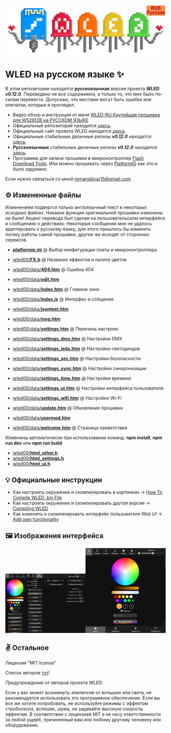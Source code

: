 <p align="center">
<img src="/images/ru/wled_logo_akemi_ru.png">
</p>
  
# WLED на русском языке ✨
В этом репозитории находится **русскоязычная** версия проекта ***WLED v0.12.0***. Переведено не все содержимое, а только то, что мне было по-силам перевести. Допускаю, что местами могут быть ошибки или опечатки, которые я проглядел.

- Видео обзор и инструкция от меня [WLED-RU Крутейшая прошивка для WS2812B на РУССКОМ ЯЗЫКЕ](https://youtu.be/Gx4_73ZpD20)
- Официальный репозиторий находится [*здесь*](https://github.com/Aircoookie/WLED).
- Официальный сайт проекта WLED находится [*здесь*](https://kno.wled.ge/).
- Официальные стабильные двоичные релизы ***v0.12.0*** находится [*здесь*](https://github.com/Aircoookie/WLED/releases/tag/v0.12.0).
- **Русскоязычные** стабильные двоичные релизы ***v0.12.0*** находится [*здесь*](https://github.com/S-LABc/WLED-RU/releases).
- Программа для записи прошивки в микроконтроллер [Flash Download Tools](https://www.espressif.com/en/support/download/other-tools). Или можно прошивать через [PlatformIO](https://platformio.org/) как это и было задумано.

Если нужно связаться со мной [romansklyar15@gmail.com](mailto:romansklyar15@gmail.com)

## ⚙️ Измененные файлы
Изменениям подвергся только англоязычный текст в некоторых исходных файлах. Никакие функции оригинальной прошивки изменены не были! Акцент перевода был сделан на пользовательском интерфейсе и сообщениях о действиях. Некоторые сообщения мне не удалось адаптировать к русскому языку, для этого пришлось бы изменить логику работы самой прошивки, другие же исходят от сторонних сервисов.
- [**platformio.ini**](https://github.com/S-LABc/WLED-RU/blob/main/platformio.ini) @ Выбор конфигурации платы и микроконтроллера


- [wled00/**FX.h**](https://github.com/S-LABc/WLED-RU/blob/main/wled00/FX.h) @ Названия эффектов и палитр цветов


- [wled00/data/**404.htm**](https://github.com/S-LABc/WLED-RU/blob/main/wled00/data/404.htm) @ Ошибка 404
- [wled00/data/**edit.htm**](https://github.com/S-LABc/WLED-RU/blob/main/wled00/data/edit.htm)
- [wled00/data/**index.htm**](https://github.com/S-LABc/WLED-RU/blob/main/wled00/data/index.js) @ Главное окно
- [wled00/data/**index.js**](https://github.com/S-LABc/WLED-RU/blob/main/wled00/data/index.htm) @ Интерфес и собщения
- [wled00/data/**jsontest.htm**](https://github.com/S-LABc/WLED-RU/blob/main/wled00/data/jsontest.htm)
- [wled00/data/**msg.htm**](https://github.com/S-LABc/WLED-RU/blob/main/wled00/data/msg.htm)
- [wled00/data/**settings.htm**](https://github.com/S-LABc/WLED-RU/blob/main/wled00/data/settings.htm) @ Перечень настроек
- [wled00/data/**settings_dmx.htm**](https://github.com/S-LABc/WLED-RU/blob/main/wled00/data/settings_dmx.htm) @ Настройки DMX
- [wled00/data/**settings_leds.htm**](https://github.com/S-LABc/WLED-RU/blob/main/wled00/data/settings_leds.htm) @ Настройки светодиодов
- [wled00/data/**settings_sec.htm**](https://github.com/S-LABc/WLED-RU/blob/main/wled00/data/settings_sec.htm) @ Настройки безопасности
- [wled00/data/**settings_sync.htm**](https://github.com/S-LABc/WLED-RU/blob/main/wled00/data/settings_sync.htm) @ Настройки синхронизации
- [wled00/data/**settings_time.htm**](https://github.com/S-LABc/WLED-RU/blob/main/wled00/data/settings_time.htm) @ Настройки времени
- [wled00/data/**settings_ui.htm**](https://github.com/S-LABc/WLED-RU/blob/main/wled00/data/settings_ui.htm) @ Настройки интерфейса пользователя
- [wled00/data/**settings_wifi.htm**](https://github.com/S-LABc/WLED-RU/blob/main/wled00/data/settings_wifi.htm) @ Настройки Wi-Fi
- [wled00/data/**update.htm**](https://github.com/S-LABc/WLED-RU/blob/main/wled00/data/update.htm) @ Обновление прошивки
- [wled00/data/**usermod.htm**](https://github.com/S-LABc/WLED-RU/blob/main/wled00/data/usermod.htm)
- [wled00/data/**welcome.htm**](https://github.com/S-LABc/WLED-RU/blob/main/wled00/data/welcome.htm) @ Страница приветствия

Изменены автоматически при использовании команд: **npm install**, **npm run dev** или **npm run build**
- [wled00/**html_other.h**](https://github.com/S-LABc/WLED-RU/blob/main/wled00/html_other.h)
- [wled00/**html_settings.h**](https://github.com/S-LABc/WLED-RU/blob/main/wled00/html_settings.h)
- [wled00/**html_ui.h**](https://github.com/S-LABc/WLED-RU/blob/main/wled00/html_ui.h)

## 💡 Официальные инструкции
- Как настроить окружение и скомпилировать *в картинках* → [How To Compile WLED .bin File](https://github.com/Aircoookie/WLED/wiki/How-To-Compile-WLED-.bin-File)
- Как настроить окружение и скомпилировать *другая версия* → [Compiling WLED](https://github.com/Aircoookie/WLED/wiki/Compiling-WLED)
- Как изменить и скомпилировать интерфейс пользователя *Web UI* → [Add own functionality](https://github.com/Aircoookie/WLED/wiki/Add-own-functionality#changing-web-ui)

## 🖼️ Изображения интерфейса
<img src="/images/ru/wled_desktop_mode.jpg" width="50%"><img src="/images/ru/wled_phone_mode.jpg" width="50%">

## ✌️ Остальное

Лицензия "MIT license"

Список авторов [тут](https://kno.wled.ge/about/contributors/)!

*Предупреждение от авторов проекта WLED:*

Если у вас может возникнуть эпилепсия от вспышек или света, не рекомендуется использовать это программное обеспечение.
Если вы все же хотите попробовать, не используйте режимы с эффектом стробоскопа, вспешек, шума, не задавайте высокую скорость эффектам.
В соответствии с лицензией MIT я не несу ответственности за любой ущерб, причиненный вам или любому другому человеку или оборудованию. 

